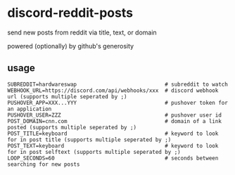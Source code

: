 # discord-reddit-posts

send new posts from reddit via title, text, or domain

powered (optionally) by github's generosity

## usage

```env
SUBREDDIT=hardwareswap                            # subreddit to watch
WEBHOOK_URL=https://discord.com/api/webhooks/xxx  # discord webhook url (supports multiple seperated by ;)
PUSHOVER_APP=XXX...YYY                            # pushover token for an application
PUSHOVER_USER=ZZZ                                 # pushover user id
POST_DOMAIN=cnn.com                               # domain of a link posted (supports multiple seperated by ;)
POST_TITLE=keyboard                               # keyword to look for in post title (supports multiple seperated by ;)
POST_TEXT=keyboard                                # keyword to look for in post selftext (supports multiple seperated by ;)
LOOP_SECONDS=60                                   # seconds between searching for new posts
```
